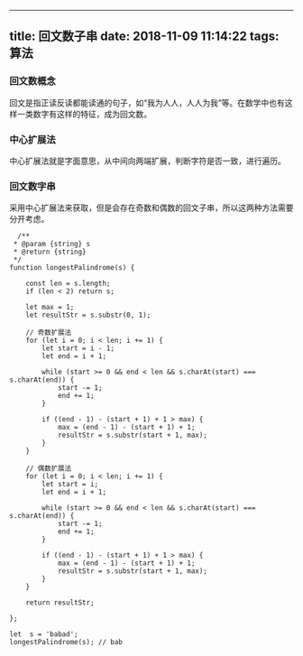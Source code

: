 ---
title: 回文数子串
date: 2018-11-09 11:14:22
tags: 算法
--
### 回文数概念
回文是指正读反读都能读通的句子，如“我为人人，人人为我”等。在数学中也有这样一类数字有这样的特征，成为回文数。

### 中心扩展法
中心扩展法就是字面意思，从中间向两端扩展，判断字符是否一致，进行遍历。

### 回文数字串
采用中心扩展法来获取，但是会存在奇数和偶数的回文子串，所以这两种方法需要分开考虑。
```
  /**
 * @param {string} s
 * @return {string}
 */
function longestPalindrome(s) {
    
    const len = s.length;
    if (len < 2) return s;
    
    let max = 1;
    let resultStr = s.substr(0, 1);
     
    // 奇数扩展法
    for (let i = 0; i < len; i += 1) {
        let start = i - 1;
        let end = i + 1;
        
        while (start >= 0 && end < len && s.charAt(start) === s.charAt(end)) {
            start -= 1;
            end += 1;
        }
        
        if ((end - 1) - (start + 1) + 1 > max) {
            max = (end - 1) - (start + 1) + 1;
            resultStr = s.substr(start + 1, max);
        }
    }
    
    // 偶数扩展法
    for (let i = 0; i < len; i += 1) {
        let start = i;
        let end = i + 1;
        
        while (start >= 0 && end < len && s.charAt(start) === s.charAt(end)) {
            start -= 1;
            end += 1;
        }
        
        if ((end - 1) - (start + 1) + 1 > max) {
            max = (end - 1) - (start + 1) + 1;
            resultStr = s.substr(start + 1, max);
        }
    }
    
    return resultStr;
    
};

let  s = 'babad';
longestPalindrome(s); // bab
```